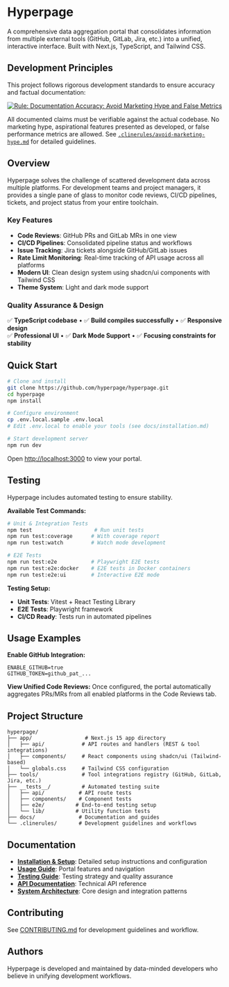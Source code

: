 # Hyperpage

A comprehensive data aggregation portal that consolidates information from multiple external tools (GitHub, GitLab, Jira, etc.) into a unified, interactive interface. Built with Next.js, TypeScript, and Tailwind CSS.

## Development Principles

This project follows rigorous development standards to ensure accuracy and factual documentation:

[![Rule: Documentation Accuracy: Avoid Marketing Hype and False Metrics](https://img.shields.io/badge/Rule-Documentation_Accuracy-red?style=flat)](.clinerules/avoid-marketing-hype.md)

All documented claims must be verifiable against the actual codebase. No marketing hype, aspirational features presented as developed, or false performance metrics are allowed. See [`.clinerules/avoid-marketing-hype.md`](.clinerules/avoid-marketing-hype.md) for detailed guidelines.

## Overview

Hyperpage solves the challenge of scattered development data across multiple platforms. For development teams and project managers, it provides a single pane of glass to monitor code reviews, CI/CD pipelines, tickets, and project status from your entire toolchain.

### Key Features
- **Code Reviews**: GitHub PRs and GitLab MRs in one view
- **CI/CD Pipelines**: Consolidated pipeline status and workflows
- **Issue Tracking**: Jira tickets alongside GitHub/GitLab issues
- **Rate Limit Monitoring**: Real-time tracking of API usage across all platforms
- **Modern UI**: Clean design system using shadcn/ui components with Tailwind CSS
- **Theme System**: Light and dark mode support

### Quality Assurance & Design
✅ **TypeScript codebase** • ✅ **Build compiles successfully** • ✅ **Responsive design**  
✅ **Professional UI** • ✅ **Dark Mode Support** • ✅ **Focusing constraints for stability**

## Quick Start

```bash
# Clone and install
git clone https://github.com/hyperpage/hyperpage.git
cd hyperpage
npm install

# Configure environment
cp .env.local.sample .env.local
# Edit .env.local to enable your tools (see docs/installation.md)

# Start development server
npm run dev
```

Open [http://localhost:3000](http://localhost:3000) to view your portal.

## Testing

Hyperpage includes automated testing to ensure stability.

**Available Test Commands:**

```bash
# Unit & Integration Tests
npm test                    # Run unit tests
npm run test:coverage      # With coverage report
npm run test:watch         # Watch mode development

# E2E Tests
npm run test:e2e           # Playwright E2E tests
npm run test:e2e:docker    # E2E tests in Docker containers
npm run test:e2e:ui        # Interactive E2E mode
```

**Testing Setup:**
- **Unit Tests**: Vitest + React Testing Library
- **E2E Tests**: Playwright framework
- **CI/CD Ready**: Tests run in automated pipelines

## Usage Examples

**Enable GitHub Integration:**
```env
ENABLE_GITHUB=true
GITHUB_TOKEN=github_pat_...
```

**View Unified Code Reviews:**
Once configured, the portal automatically aggregates PRs/MRs from all enabled platforms in the Code Reviews tab.

## Project Structure

```
hyperpage/
├── app/                 # Next.js 15 app directory
│   ├── api/            # API routes and handlers (REST & tool integrations)
│   ├── components/     # React components using shadcn/ui (Tailwind-based)
│   └── globals.css     # Tailwind CSS configuration
├── tools/              # Tool integrations registry (GitHub, GitLab, Jira, etc.)
├── __tests__/          # Automated testing suite
│   ├── api/           # API route tests
│   ├── components/    # Component tests
│   ├── e2e/          # End-to-end testing setup
│   └── lib/          # Utility function tests
├── docs/              # Documentation and guides
└── .clinerules/       # Development guidelines and workflows
```

## Documentation

- **[Installation & Setup](docs/installation.md)**: Detailed setup instructions and configuration
- **[Usage Guide](docs/usage.md)**: Portal features and navigation
- **[Testing Guide](docs/testing.md)**: Testing strategy and quality assurance
- **[API Documentation](docs/api.md)**: Technical API reference
- **[System Architecture](docs/architecture.md)**: Core design and integration patterns

## Contributing

See [CONTRIBUTING.md](docs/CONTRIBUTING.md) for development guidelines and workflow.

## Authors

Hyperpage is developed and maintained by data-minded developers who believe in unifying development workflows.
